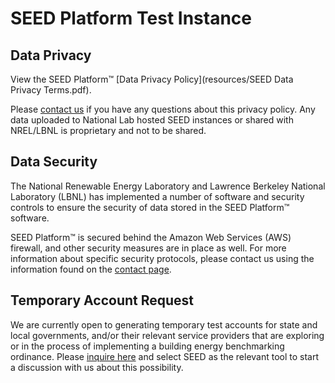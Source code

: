 # SEED Platform Test Instance

## Data Privacy

View the SEED Platform&trade; [Data Privacy Policy](resources/SEED Data Privacy Terms.pdf).

Please [contact us](contact.md) if you have any questions about this privacy policy. Any data uploaded to National Lab hosted SEED instances or shared with NREL/LBNL is proprietary and not to be shared.

## Data Security

The National Renewable Energy Laboratory and Lawrence Berkeley National Laboratory (LBNL) has implemented a number of software and security controls to ensure the security of data stored in the SEED Platform&trade; software.

SEED Platform&trade; is secured behind the Amazon Web Services (AWS) firewall, and other security measures are in place as well. For more information about specific security protocols, please contact us using the information found on the [contact page](contact.md).

## Temporary Account Request

We are currently open to generating temporary test accounts for state and local governments, and/or their relevant service providers that are exploring or in the process of implementing a building energy benchmarking ordinance.  Please [inquire here](https://buildingdata.energy.gov/#/help-desk) and select SEED as the relevant tool to start a discussion with us about this possibility.